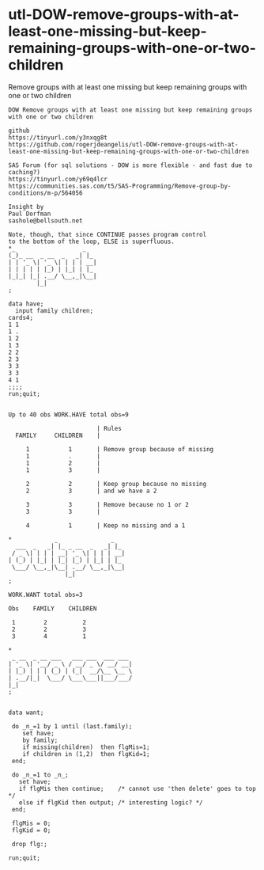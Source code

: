 # utl-DOW-remove-groups-with-at-least-one-missing-but-keep-remaining-groups-with-one-or-two-children
Remove groups with at least one missing but keep remaining groups with one or two children

    DOW Remove groups with at least one missing but keep remaining groups with one or two children                                           
                                                                                                                                             
    github                                                                                                                                   
    https://tinyurl.com/y3nxqg8t                                                                                                             
    https://github.com/rogerjdeangelis/utl-DOW-remove-groups-with-at-least-one-missing-but-keep-remaining-groups-with-one-or-two-children    
                                                                                                                                             
    SAS Forum (for sql solutions - DOW is more flexible - and fast due to caching?)                                                          
    https://tinyurl.com/y69q4lcr                                                                                                             
    https://communities.sas.com/t5/SAS-Programming/Remove-group-by-conditions/m-p/564056                                                     
    
    Insight by                                                 
    Paul Dorfman                                               
    sashole@bellsouth.net                                      
                                                           
    Note, though, that since CONTINUE passes program control   
    to the bottom of the loop, ELSE is superfluous.                                                                                                                                                
    *_                   _                                                                                                                   
    (_)_ __  _ __  _   _| |_                                                                                                                 
    | | '_ \| '_ \| | | | __|                                                                                                                
    | | | | | |_) | |_| | |_                                                                                                                 
    |_|_| |_| .__/ \__,_|\__|                                                                                                                
            |_|                                                                                                                              
    ;                                                                                                                                        
                                                                                                                                             
    data have;                                                                                                                               
      input family children;                                                                                                                 
    cards4;                                                                                                                                  
    1 1                                                                                                                                      
    1 .                                                                                                                                      
    1 2                                                                                                                                      
    1 3                                                                                                                                      
    2 2                                                                                                                                      
    2 3                                                                                                                                      
    3 3                                                                                                                                      
    3 3                                                                                                                                      
    4 1                                                                                                                                      
    ;;;;                                                                                                                                     
    run;quit;                                                                                                                                
                                                                                                                                             
                                                                                                                                             
    Up to 40 obs WORK.HAVE total obs=9                                                                                                       
                                                                                                                                             
                             | Rules                                                                                                         
      FAMILY     CHILDREN    |                                                                                                               
                                                                                                                                             
         1           1       | Remove group because of missing                                                                               
         1           .       |                                                                                                               
         1           2       |                                                                                                               
         1           3       |                                                                                                               
                                                                                                                                             
         2           2       | Keep group because no missing                                                                                 
         2           3       | and we have a 2                                                                                               
                                                                                                                                             
         3           3       | Remove because no 1 or 2                                                                                      
         3           3       |                                                                                                               
                                                                                                                                             
         4           1       | Keep no missing and a 1                                                                                       
                                                                                                                                             
    *            _               _                                                                                                           
      ___  _   _| |_ _ __  _   _| |_                                                                                                         
     / _ \| | | | __| '_ \| | | | __|                                                                                                        
    | (_) | |_| | |_| |_) | |_| | |_                                                                                                         
     \___/ \__,_|\__| .__/ \__,_|\__|                                                                                                        
                    |_|                                                                                                                      
    ;                                                                                                                                        
                                                                                                                                             
    WORK.WANT total obs=3                                                                                                                    
                                                                                                                                             
    Obs    FAMILY    CHILDREN                                                                                                                
                                                                                                                                             
     1        2          2                                                                                                                   
     2        2          3                                                                                                                   
     3        4          1                                                                                                                   
                                                                                                                                             
    *                                                                                                                                        
     _ __  _ __ ___   ___ ___  ___ ___                                                                                                       
    | '_ \| '__/ _ \ / __/ _ \/ __/ __|                                                                                                      
    | |_) | | | (_) | (_|  __/\__ \__ \                                                                                                      
    | .__/|_|  \___/ \___\___||___/___/                                                                                                      
    |_|                                                                                                                                      
    ;                                                                                                                                        
                                                                                                                                             
                                                                                                                                             
    data want;                                                                                                                               
                                                                                                                                             
     do _n_=1 by 1 until (last.family);                                                                                                      
        set have;                                                                                                                            
        by family;                                                                                                                           
        if missing(children)  then flgMis=1;                                                                                                 
        if children in (1,2)  then flgKid=1;                                                                                                 
     end;                                                                                                                                    
                                                                                                                                             
     do _n_=1 to _n_;                                                                                                                        
       set have;                                                                                                                             
       if flgMis then continue;    /* cannot use 'then delete' goes to top */                                                                
       else if flgKid then output; /* interesting logic? */                                                                                  
     end;                                                                                                                                    
                                                                                                                                             
     flgMis = 0;                                                                                                                             
     flgKid = 0;                                                                                                                             
                                                                                                                                             
     drop flg:;                                                                                                                              
                                                                                                                                             
    run;quit;                                                                                                                                
                                                                                                                                             
